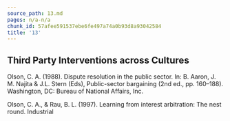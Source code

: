 ```yaml
---
source_path: 13.md
pages: n/a-n/a
chunk_id: 57afee591537ebe6fe497a74a0b93d8a93042584
title: '13'
---
```

## Third Party Interventions across Cultures

Olson, C. A. (1988). Dispute resolution in the public sector. In: B. Aaron, J. M. Najita & J.L. Stern (Eds), Public-sector bargaining (2nd ed., pp. 160–188). Washington, DC: Bureau of National Affairs, Inc.

Olson, C. A., & Rau, B. L. (1997). Learning from interest arbitration: The nest round. Industrial
